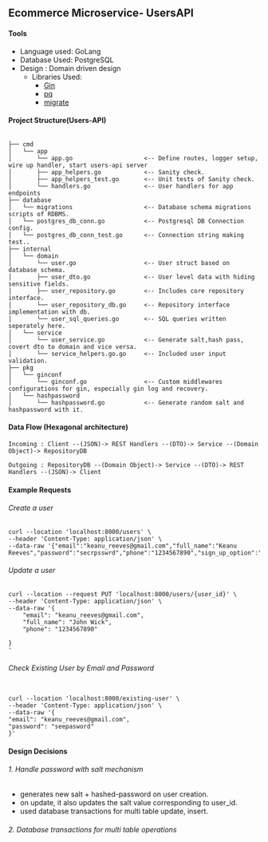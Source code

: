 ## Ecommerce Microservice- UsersAPI

#### Tools

* Language used: GoLang
* Database Used: PostgreSQL
* Design       : Domain driven design
  * Libraries Used:
    * [Gin](https://github.com/gin-gonic/gin)
    * [pq](https://pkg.go.dev/github.com/lib/pq#section-readme)
    * [migrate](https://github.com/golang-migrate/migrate)

#### Project Structure(Users-API)
```

├── cmd
│   └── app
│       └── app.go                    <-- Define routes, logger setup, wire up handler, start users-api server
│       ├── app_helpers.go            <-- Sanity check.
│       ├── app_helpers_test.go       <-- Unit tests of Sanity check.
│       └── handlers.go               <-- User handlers for app endpoints
├── database
│   └── migrations                    <-- Database schema migrations scripts of RDBMS.
│   └── postgres_db_conn.go           <-- Postgresql DB Connection config.
│   └── postgres_db_conn_test.go      <-- Connection string making test..
├── internal
│   └── domain
│       └── user.go                   <-- User struct based on database schema.
│       ├── user_dto.go               <-- User level data with hiding sensitive fields.
│       ├── user_repository.go        <-- Includes core repository interface.
│       └── user_repository_db.go     <-- Repository interface implementation with db.
│       └── user_sql_queries.go       <-- SQL queries written seperately here.
│   └── service
│       └── user_service.go           <-- Generate salt,hash pass, covert dto to domain and vice versa.
│       └── service_helpers.go.go     <-- Included user input validation.
├── pkg
│   └── ginconf
│       └── ginconf.go                <-- Custom middlewares configurations for gin, especially gin log and recovery.
│   └── hashpassword
│       └── hashpassword.go           <-- Generate random salt and hashpassword with it.
```


#### Data Flow (Hexagonal architecture)

    Incoming : Client --(JSON)-> REST Handlers --(DTO)-> Service --(Domain Object)-> RepositoryDB

    Outgoing : RepositoryDB --(Domain Object)-> Service --(DTO)-> REST Handlers --(JSON)-> Client


#### Example Requests

###### Create a user

```
curl --location 'localhost:8000/users' \
--header 'Content-Type: application/json' \
--data-raw '{"email":"keanu_reeves@gmail.com","full_name":"Keanu Reeves","password":"secrpsswrd","phone":"1234567890","sign_up_option":"general"}'
```

###### Update a user

```
curl --location --request PUT 'localhost:8000/users/{user_id}' \
--header 'Content-Type: application/json' \
--data-raw '{
	"email": "keanu_reeves@gmail.com",
	"full_name": "John Wick",
    "phone": "1234567890"
	
}
'
```

###### Check Existing User by Email and Password

```

curl --location 'localhost:8000/existing-user' \
--header 'Content-Type: application/json' \
--data-raw '{
"email": "keanu_reeves@gmail.com",
"password": "seepasword"
}'

```

#### Design Decisions

###### 1. Handle password with salt mechanism

* generates new salt + hashed-password on user creation.
* on update, it also updates the salt value corresponding to user_id.
* used database transactions for multi table update, insert.

###### 2. Database transactions for multi table operations
